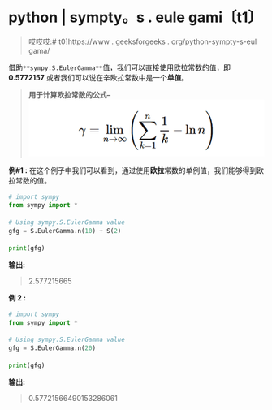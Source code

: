 # python | sympty。s . eule gami〔t1〕

> 哎哎哎:# t0]https://www . geeksforgeeks . org/python-sympty-s-eul gama/

借助`**sympy.S.EulerGamma**`值，我们可以直接使用欧拉常数的值，即 **0.5772157** 或者我们可以说在辛欧拉常数中是一个**单值**。

> **用于计算欧拉常数的公式–**
> ![](img/200d65ad524f29b9a0e79a182ed1d6e4.png)

**例#1 :**
在这个例子中我们可以看到，通过使用**欧拉**常数的单例值，我们能够得到欧拉常数的值。

```py
# import sympy
from sympy import *

# Using sympy.S.EulerGamma value
gfg = S.EulerGamma.n(10) + S(2)

print(gfg)
```

**输出:**

> 2.577215665

**例 2 :**

```py
# import sympy
from sympy import *

# Using sympy.S.EulerGamma value
gfg = S.EulerGamma.n(20)

print(gfg)
```

**输出:**

> 0.57721566490153286061